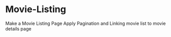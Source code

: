 # Movie-Listing
Make a Movie Listing Page 
Apply Pagination and Linking movie list to movie details page
